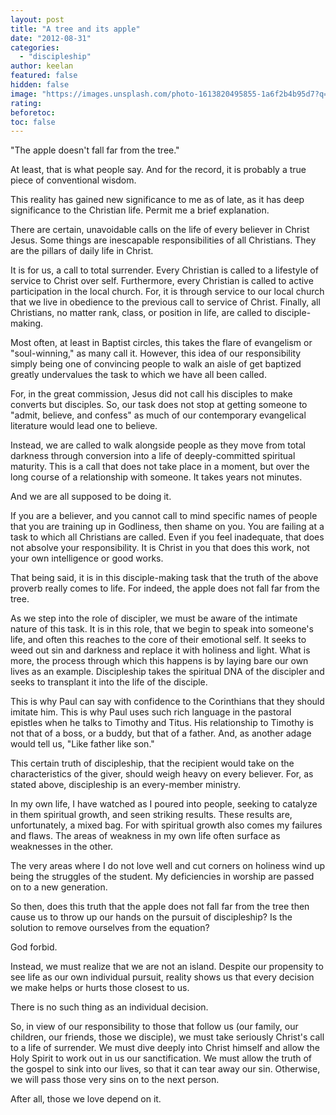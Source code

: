 ```yaml
---
layout: post
title: "A tree and its apple"
date: "2012-08-31"
categories: 
  - "discipleship"
author: keelan
featured: false
hidden: false
image: "https://images.unsplash.com/photo-1613820495855-1a6f2b4b95d7?q=80&w=2070&auto=format&fit=crop&ixlib=rb-4.0.3&ixid=M3wxMjA3fDB8MHxwaG90by1wYWdlfHx8fGVufDB8fHx8fA%3D%3D"
rating:
beforetoc:
toc: false
---
```


"The apple doesn't fall far from the tree."

At least, that is what people say. And for the record, it is probably a true piece of conventional wisdom.

This reality has gained new significance to me as of late, as it has deep significance to the Christian life. Permit me a brief explanation.

There are certain, unavoidable calls on the life of every believer in Christ Jesus. Some things are inescapable responsibilities of all Christians. They are the pillars of daily life in Christ.

It is for us, a call to total surrender. Every Christian is called to a lifestyle of service to Christ over self. Furthermore, every Christian is called to active participation in the local church. For, it is through service to our local church that we live in obedience to the previous call to service of Christ. Finally, all Christians, no matter rank, class, or position in life, are called to disciple-making.

Most often, at least in Baptist circles, this takes the flare of evangelism or "soul-winning," as many call it. However, this idea of our responsibility simply being one of convincing people to walk an aisle of get baptized greatly undervalues the task to which we have all been called.

For, in the great commission, Jesus did not call his disciples to make converts but disciples. So, our task does not stop at getting someone to "admit, believe, and confess" as much of our contemporary evangelical literature would lead one to believe.

Instead, we are called to walk alongside people as they move from total darkness through conversion into a life of deeply-committed spiritual maturity. This is a call that does not take place in a moment, but over the long course of a relationship with someone. It takes years not minutes.

And we are all supposed to be doing it.

If you are a believer, and you cannot call to mind specific names of people that you are training up in Godliness, then shame on you. You are failing at a task to which all Christians are called. Even if you feel inadequate, that does not absolve your responsibility. It is Christ in you that does this work, not your own intelligence or good works.

That being said, it is in this disciple-making task that the truth of the above proverb really comes to life. For indeed, the apple does not fall far from the tree.

As we step into the role of discipler, we must be aware of the intimate nature of this task. It is in this role, that we begin to speak into someone's life, and often this reaches to the core of their emotional self. It seeks to weed out sin and darkness and replace it with holiness and light. What is more, the process through which this happens is by laying bare our own lives as an example. Discipleship takes the spiritual DNA of the discipler and seeks to transplant it into the life of the disciple.

This is why Paul can say with confidence to the Corinthians that they should imitate him. This is why Paul uses such rich language in the pastoral epistles when he talks to Timothy and Titus. His relationship to Timothy is not that of a boss, or a buddy, but that of a father. And, as another adage would tell us, "Like father like son."

This certain truth of discipleship, that the recipient would take on the characteristics of the giver, should weigh heavy on every believer. For, as stated above, discipleship is an every-member ministry.

In my own life, I have watched as I poured into people, seeking to catalyze in them spiritual growth, and seen striking results. These results are, unfortunately, a mixed bag. For with spiritual growth also comes my failures and flaws. The areas of weakness in my own life often surface as weaknesses in the other.

The very areas where I do not love well and cut corners on holiness wind up being the struggles of the student. My deficiencies in worship are passed on to a new generation.

So then, does this truth that the apple does not fall far from the tree then cause us to throw up our hands on the pursuit of discipleship? Is the solution to remove ourselves from the equation?

God forbid.

Instead, we must realize that we are not an island. Despite our propensity to see life as our own individual pursuit, reality shows us that every decision we make helps or hurts those closest to us.

There is no such thing as an individual decision.

So, in view of our responsibility to those that follow us (our family, our children, our friends, those we disciple), we must take seriously Christ's call to a life of surrender. We must dive deeply into Christ himself and allow the Holy Spirit to work out in us our sanctification. We must allow the truth of the gospel to sink into our lives, so that it can tear away our sin. Otherwise, we will pass those very sins on to the next person.

After all, those we love depend on it.
